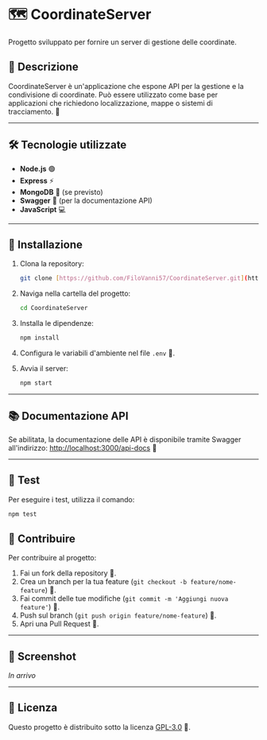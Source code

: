 # 🗺️ CoordinateServer

Progetto sviluppato per fornire un server di gestione delle coordinate.

## 📄 Descrizione

CoordinateServer è un'applicazione che espone API per la gestione e la condivisione di coordinate.
Può essere utilizzato come base per applicazioni che richiedono localizzazione, mappe o sistemi di tracciamento. 📍

---

## 🛠 Tecnologie utilizzate

* **Node.js** 🟢
* **Express** ⚡
* **MongoDB** 🍃 (se previsto)
* **Swagger** 📘 (per la documentazione API)
* **JavaScript** 💻

---

## 🚀 Installazione

1.  Clona la repository:
    ```sh
    git clone [https://github.com/FiloVanni57/CoordinateServer.git](https://github.com/FiloVanni57/CoordinateServer.git)
    ```

2.  Naviga nella cartella del progetto:
    ```sh
    cd CoordinateServer
    ```

3.  Installa le dipendenze:
    ```sh
    npm install
    ```

4.  Configura le variabili d'ambiente nel file `.env` 🔑.

5.  Avvia il server:
    ```sh
    npm start
    ```

---

## 📚 Documentazione API

Se abilitata, la documentazione delle API è disponibile tramite Swagger all'indirizzo:
[http://localhost:3000/api-docs](http://localhost:3000/api-docs) 📝

---

## 🧪 Test

Per eseguire i test, utilizza il comando:

```sh
npm test
```
## 🤝 Contribuire

Per contribuire al progetto:

1.  Fai un fork della repository 🍴.
2.  Crea un branch per la tua feature (`git checkout -b feature/nome-feature`) 🌿.
3.  Fai commit delle tue modifiche (`git commit -m 'Aggiungi nuova feature'`) 💬.
4.  Push sul branch (`git push origin feature/nome-feature`) 🚀.
5.  Apri una Pull Request 🔄.

---

## 📸 Screenshot

*In arrivo*

---

## 📜 Licenza

Questo progetto è distribuito sotto la licenza [GPL-3.0](https://www.gnu.org/licenses/gpl-3.0.html) 📝.
